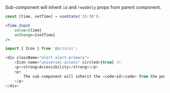 
Sub-component will inherit `id` and `readOnly` props from parent component.

```jsx static
const [time, setTime] = useState('15:30');

<Time.Input 
    value={time}
    onChange={setTime}
/>
```

```js noeditor
import { Icon } from '@oris/ui';

<div className="alert alert-primary">
    <Icon name="universal-access" circled={true} />
    <p><strong>Accessibility</strong></p>
    <p>
        The sub-component will inherit the <code>id</code> from the parent component and will be automatically associated with the <code>Text.Label</code>.
    </p>
</div>
```